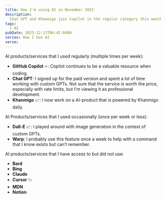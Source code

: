 ```yaml
---
title: How I'm using AI in November 2023
description:
  Chat GPT and Khanmigo join Copilot in the regular category this month
tags:
  - AI
pubDate: 2023-12-11T06:42-0400
series: How I Use AI
verse:
---
```


AI products/services that I used regularly (multiple times per week):

- **GitHub Copilot** ⭐: Copilot continues to be a valuable resource when
  coding.
- **Chat GPT**: I signed up for the paid version and spent a lot of time working
  with custom GPTs. Not sure that the service is worth the price, especially
  with rate limits, but I'm viewing it as professional development.
- **Khanmigo** 📈: I now work on a AI-product that is powered by Khanmigo daily.

AI Products/services that I used occasionally (once per week or less):

- **Dall-E** 📈: I played around with image generation in the context of custom
  GPTs.
- **Warp**: I probably use this feature once a week to help with a command that
  I know exists but can’t remember.

AI products/services that I have access to but did not use:

- **Bard**
- **Bing**
- **Claude**
- **Cursor** 📉
- **MDN**
- **Notion**
